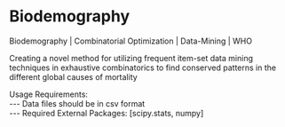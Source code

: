 # Biodemography

Biodemography | Combinatorial Optimization | Data-Mining | WHO

Creating a novel method for utilizing frequent item-set data mining techniques in exhaustive combinatorics to find conserved patterns in the different global causes of mortality

Usage Requirements:   
--- Data files should be in csv format      
--- Required External Packages: [scipy.stats, numpy]
